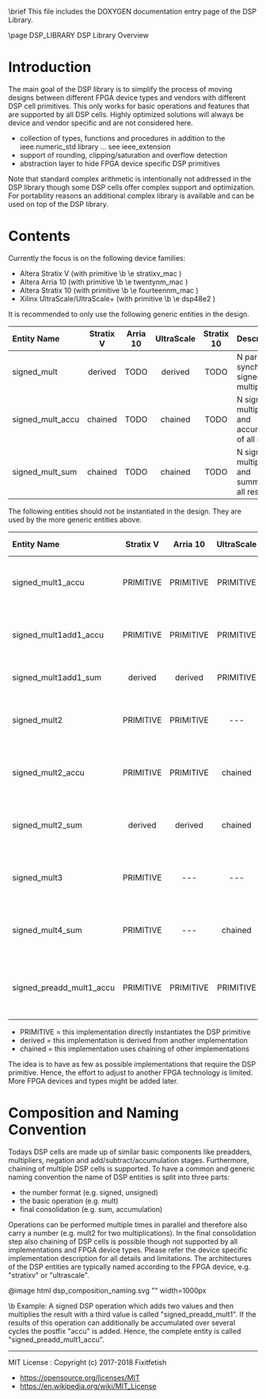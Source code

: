 \brief This file includes the DOXYGEN documentation entry page of the DSP Library.

\page DSP_LIBRARY DSP Library Overview

Introduction
============

The main goal of the DSP library is to simplify the process of moving designs between
different FPGA device types and vendors with different DSP cell primitives.
This only works for basic operations and features that are supported by all DSP cells.
Highly optimized solutions will always be device and vendor specific and are not considered here.

* collection of types, functions and procedures in addition to the ieee.numeric_std library ... see ieee_extension
* support of rounding, clipping/saturation and overflow detection
* abstraction layer to hide FPGA device specific DSP primitives

Note that standard complex arithmetic is intentionally not addressed in the DSP library though
some DSP cells offer complex support and optimization. For portability reasons an additional
complex library is available and can be used on top of the DSP library.

Contents
========

Currently the focus is on the following device families:
* Altera Stratix V (with primitive \b \e stratixv_mac )
* Altera Arria 10 (with primitive \b \e twentynm_mac )
* Altera Stratix 10 (with primitive \b \e fourteennm_mac )
* Xilinx UltraScale/UltraScale+ (with primitive \b \e dsp48e2 )

It is recommended to only use the following generic entities in the design.

|Entity Name               | Stratix V  | Arria 10  | UltraScale | Stratix 10 | Description
|:-------------------------|:----------:|:---------:|:----------:|:----------:|:-----------------
|signed_mult               | derived    | TODO      | derived    | TODO       | N parallel and synchronous signed multiplications
|signed_mult_accu          | chained    | TODO      | chained    | TODO       | N signed multiplications and accumulation of all results
|signed_mult_sum           | chained    | TODO      | chained    | TODO       | N signed multiplications and summation of all results

The following entities should not be instantiated in the design. They are used by the more generic entities above.

|Entity Name               | Stratix V  | Arria 10  | UltraScale | Stratix 10 | Description
|:-------------------------|:----------:|:---------:|:----------:|:----------:|:-----------------
|signed_mult1_accu         | PRIMITIVE  | PRIMITIVE | PRIMITIVE  | TODO       | one signed multiplication and accumulation of all results
|signed_mult1add1_accu     | PRIMITIVE  | PRIMITIVE | PRIMITIVE  | TODO       | one value +/- signed product and accumulation of all results
|signed_mult1add1_sum      | derived    | derived   | PRIMITIVE  | TODO       | one value +/- signed product
|signed_mult2              | PRIMITIVE  | PRIMITIVE | ---        | TODO       | two parallel and synchronous signed multiplications
|signed_mult2_accu         | PRIMITIVE  | PRIMITIVE | chained    | TODO       | two signed multiplications and accumulation of all results
|signed_mult2_sum          | derived    | derived   | chained    | TODO       | two signed multiplications and sum product results
|signed_mult3              | PRIMITIVE  | ---       | ---        | TODO       | three parallel and synchronous signed multiplications
|signed_mult4_sum          | PRIMITIVE  | ---       | chained    | TODO       | four signed multiplications and sum product results
|signed_preadd_mult1_accu  | PRIMITIVE  | PRIMITIVE | PRIMITIVE  | TODO       | multiply sum of two signed with another signed and accumulate results

* PRIMITIVE = this implementation directly instantiates the DSP primitive
* derived = this implementation is derived from another implementation
* chained = this implementation uses chaining of other implementations

The idea is to have as few as possible implementations that require the DSP primitive. Hence, the 
effort to adjust to another FPGA technology is limited. 
More FPGA devices and types might be added later.


Composition and Naming Convention
=================================

Todays DSP cells are made up of similar basic components like preadders, multipliers, negation
and add/subtract/accumulation stages. Furthermore, chaining of multiple DSP cells is supported.
To have a common and generic naming convention the name of DSP entities is split into three parts:
* the number format (e.g. signed, unsigned)
* the basic operation (e.g. mult) 
* final consolidation (e.g. sum, accumulation)

Operations can be performed multiple times in parallel and therefore also carry a number (e.g.
mult2 for two multiplications). In the final consolidation step also chaining of DSP cells is
possible though not supported by all implementations and FPGA device types. Please refer
the device specific implementation description for all details and limitations.
The architectures of the DSP entities are typically named according to the FPGA
device, e.g. "stratixv" or "ultrascale".

@image html dsp_composition_naming.svg "" width=1000px

\b Example: A signed DSP operation which adds two values and then multiplies the result with a
third value is called "signed_preadd_mult1". If the results of this operation can additionally
be accumulated over several cycles the postfix "accu" is added. Hence, the complete entity is
called "signed_preadd_mult1_accu".

---
MIT License : Copyright (c) 2017-2018 Fixitfetish
 - <https://opensource.org/licenses/MIT>
 - <https://en.wikipedia.org/wiki/MIT_License>
